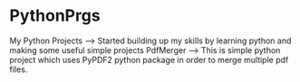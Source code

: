 # PythonPrgs
My Python Projects --> Started building up my skills by learning python and making some useful simple projects 
PdfMerger --> This is simple python project which uses PyPDF2 python package in order to merge multiple pdf files. 
